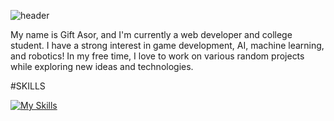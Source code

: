 ![header](https://capsule-render.vercel.app/api?type=waving&color=E4B9FF&height=300&section=header&text=Hi!%20I'm%20Kiki!&fontSize=90&fontColor=FFFEFC)


My name is Gift Asor, and I'm currently a web developer and college student. I have a strong interest in game development, AI, machine learning, and robotics! In my free time, I love to work on various random projects while exploring new ideas and technologies.

#SKILLS

[![My Skills](https://skillicons.dev/icons?i=js,html,css,bootstrap,cpp,figma,github,mongodb,nextjs,py,react,stackoverflow,tailwind,ts,vscode&perline=8)](https://skillicons.dev)


<!--
**Tsu-kimi/Tsu-kimi** is a ✨ _special_ ✨ repository because its `README.md` (this file) appears on your GitHub profile.

Here are some ideas to get you started:

- 🔭 I’m currently working on ...
- 🌱 I’m currently learning ...
- 👯 I’m looking to collaborate on ...
- 🤔 I’m looking for help with ...
- 💬 Ask me about ...
- 📫 How to reach me: ...
- 😄 Pronouns: ...
- ⚡ Fun fact: ...
-->
